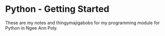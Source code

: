 # Python - Getting Started
These are my notes and thingymajigabobs for my programming module for Python in Ngee Ann Poly.
